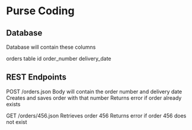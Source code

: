 # Purse Coding

## Database

Database will contain these columns

orders table
id
order_number
delivery_date

## REST Endpoints

POST /orders.json
  Body will contain the order number and delivery date
  Creates and saves order with that number
  Returns error if order already exists

GET /orders/456.json
  Retrieves order 456
  Returns error if order 456 does not exist


